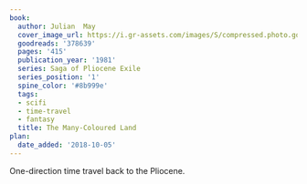 ```yaml
---
book:
  author: Julian  May
  cover_image_url: https://i.gr-assets.com/images/S/compressed.photo.goodreads.com/books/1174314750l/378639.jpg
  goodreads: '378639'
  pages: '415'
  publication_year: '1981'
  series: Saga of Pliocene Exile
  series_position: '1'
  spine_color: '#8b999e'
  tags:
  - scifi
  - time-travel
  - fantasy
  title: The Many-Coloured Land
plan:
  date_added: '2018-10-05'
---
```


One-direction time travel back to the Pliocene.
